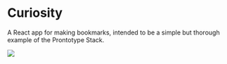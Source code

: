 # Curiosity

A React app for making bookmarks, intended to be a simple but thorough example of the Prontotype Stack.

![](https://raw.githubusercontent.com/prontotype-us/curiosity/master/screenshot.png?token=AAM6ndUW29IZgKpLTZ3F67Q0pfYeeJwXks5W5xZfwA%3D%3D)
